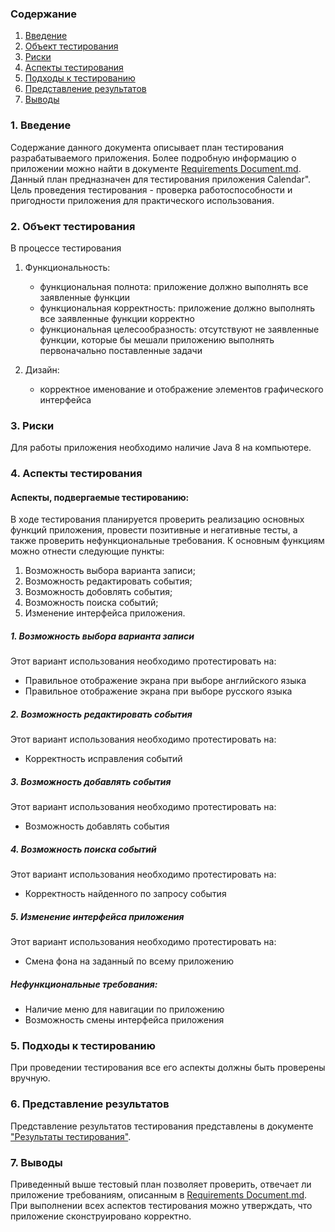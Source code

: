 ### Содержание
1. [Введение](#1)
2. [Объект тестирования](#2)
3. [Риски](#4)
4. [Аспекты тестирования](#5)<br>
5. [Подходы к тестированию](#6)
6. [Представление результатов](#7)
7. [Выводы](#8)

<a name="1"></a>
### 1. Введение
Содержание данного документа описывает план тестирования разрабатываемого приложения. Более подробную информацию о приложении можно найти в документе [Requirements Document.md](https://github.com/Maveastr/tritpo-lab2-5/blob/main/Requirements.md).  
Данный план предназначен для тестирования приложения Calendar". Цель проведения тестирования - проверка работоспособности и пригодности приложения для практического использования.

<a name="2"></a>
### 2. Объект тестирования

В процессе тестирования 

1. Функциональность:
	+ функциональная полнота: приложение должно выполнять все заявленные функции
	+ функциональная корректность: приложение должно выполнять все заявленные функции корректно
	+ функциональная целесообразность: отсутствуют не заявленные функции, которые бы мешали приложению выполнять первоначально поставленные задачи

2. Дизайн:
    + корректное именование и отображение элементов графического интерфейса

<a name="3"></a>
### 3. Риски

Для работы приложения необходимо наличие Java 8 на компьютере.

<a name="4"></a>
### 4. Аспекты тестирования

#### Аспекты, подвергаемые тестированию:

В ходе тестирования планируется проверить реализацию основных функций приложения, провести позитивные и негативные тесты, а также проверить нефункциональные требования.
К основным функциям можно отнести следующие пункты:
1) Возможность выбора варианта записи;
2) Возможность редактировать события;
3) Возможность добовлять события;
4) Возможность поиска событий;
5) Изменение интерфейса приложения.

##### 1. Возможность выбора варианта записи
Этот вариант использования необходимо протестировать на:
* Правильное отображение экрана при выборе английского языка
* Правильное отображение экрана при выборе русского языка

##### 2. Возможность редактировать события
Этот вариант использования необходимо протестировать на:
* Корректность исправления событий

##### 3. Возможность добавлять события
Этот вариант использования необходимо протестировать на:
* Возможность добавлять события

##### 4. Возможность поиска событий 
Этот вариант использования необходимо протестировать на:
* Корректность найденного по запросу события 

##### 5. Изменение интерфейса приложения
Этот вариант использования необходимо протестировать на:
* Смена фона на заданный по всему приложению

##### Нефункциональные требования:
* Наличие меню для навигации по приложению
* Возможность смены интерфейса приложения

<a name="5"></a>
### 5. Подходы к тестированию
При проведении тестирования все его аспекты должны быть проверены вручную.

<a name="6"></a>
### 6. Представление результатов

Представление результатов тестирования представлены в документе ["Результаты тестирования"](https://github.com/Anatoliy030501/Keyboard-Trainer/blob/main/Testing/TestResult.md).

<a name="7"></a>
### 7. Выводы
Приведенный выше тестовый план позволяет проверить, отвечает ли приложение требованиям, описанным в [Requirements Document.md]([https://github.com/Anatoliy030501/Keyboard-Trainer/blob/main/Documentation/Requirements%20Document.md](https://github.com/Maveastr/tritpo-lab2-5/blob/main/Requirements.md)). При выполнении всех аспектов тестирования можно утверждать, что приложение сконструировано корректно.
